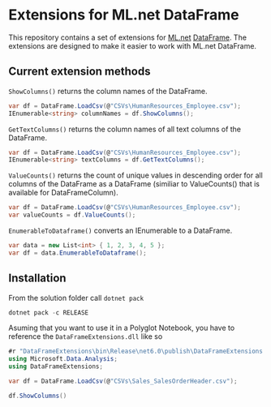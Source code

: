 # Extensions for ML.net DataFrame
This repository contains a set of extensions for [ML.net](https://dotnet.microsoft.com/en-us/apps/ai/ml-dotnet) [DataFrame](https://learn.microsoft.com/en-us/dotnet/machine-learning/how-to-guides/getting-started-dataframe). The extensions are designed to make it easier to work with ML.net DataFrame.

## Current extension methods

`ShowColumns()` returns the column names of the DataFrame.
```csharp
var df = DataFrame.LoadCsv(@"CSVs\HumanResources_Employee.csv");
IEnumerable<string> columnNames = df.ShowColumns();
```

`GetTextColumns()` returns the column names of all text columns of the DataFrame.
```csharp
var df = DataFrame.LoadCsv(@"CSVs\HumanResources_Employee.csv");
IEnumerable<string> textColumns = df.GetTextColumns();
```

`ValueCounts()` returns the count of unique values in descending order for all columns of the DataFrame as a DataFrame
(similiar to ValueCounts() that is available for DataFrameColumn).
```csharp
var df = DataFrame.LoadCsv(@"CSVs\HumanResources_Employee.csv");
var valueCounts = df.ValueCounts();
```

`EnumerableToDataframe()` converts an IEnumerable to a DataFrame.
```csharp
var data = new List<int> { 1, 2, 3, 4, 5 };
var df = data.EnumerableToDataframe();
```


## Installation
From the solution folder call `dotnet pack`
```powershell
dotnet pack -c RELEASE
```

Asuming that you want to use it in a Polyglot Notebook, you have to reference the `DataFrameExtensions.dll` like so
```csharp
#r "DataFrameExtensions\bin\Release\net6.0\publish\DataFrameExtensions.dll"
using Microsoft.Data.Analysis;
using DataFrameExtensions;

var df = DataFrame.LoadCsv(@"CSVs\Sales_SalesOrderHeader.csv");

df.ShowColumns()
```